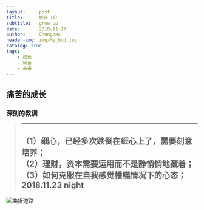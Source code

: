 ```yaml
---
layout:     post
title:      成长（1）
subtitle:   grow up
date:       2018-11-17  
author:     Chengoes
header-img: img/My_bud.jpg
catalog: true
tags:
    - 成长
    - 痛苦
    - 未来
---
```


## 痛苦的成长 
### 深刻的教训 
> -----------
> （1）细心，已经多次跌倒在细心上了，需要刻意培养；     
> （2）理财，资本需要运用而不是静悄悄地藏着；
> （3）如何克服在自我感觉槽糕情况下的心态；
>  2018.11.23 night   
> -----------  
![曲折道路](https://timgsa.baidu.com/timg?image&quality=80&size=b9999_10000&sec=1542996012520&di=3e9994228f352b916a00e5edb5ac44cb&imgtype=0&src=http%3A%2F%2Fepaper.dahe.cn%2Fdhb%2FW020080905197690939201.jpg)